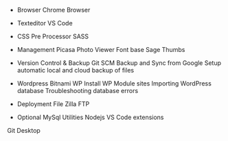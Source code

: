 - Browser
Chrome Browser

- Texteditor
VS Code

- CSS Pre Processor
SASS

- Management
Picasa Photo Viewer
Font base
Sage Thumbs

- Version Control & Backup
Git SCM
Backup and Sync from Google
Setup automatic local and cloud backup of files

- Wordpress
Bitnami WP
Install WP Module sites
Importing WordPress database
Troubleshooting database errors


- Deployment
File Zilla FTP

- Optional
MySql Utilities
Nodejs
VS Code extensions

Git Desktop

